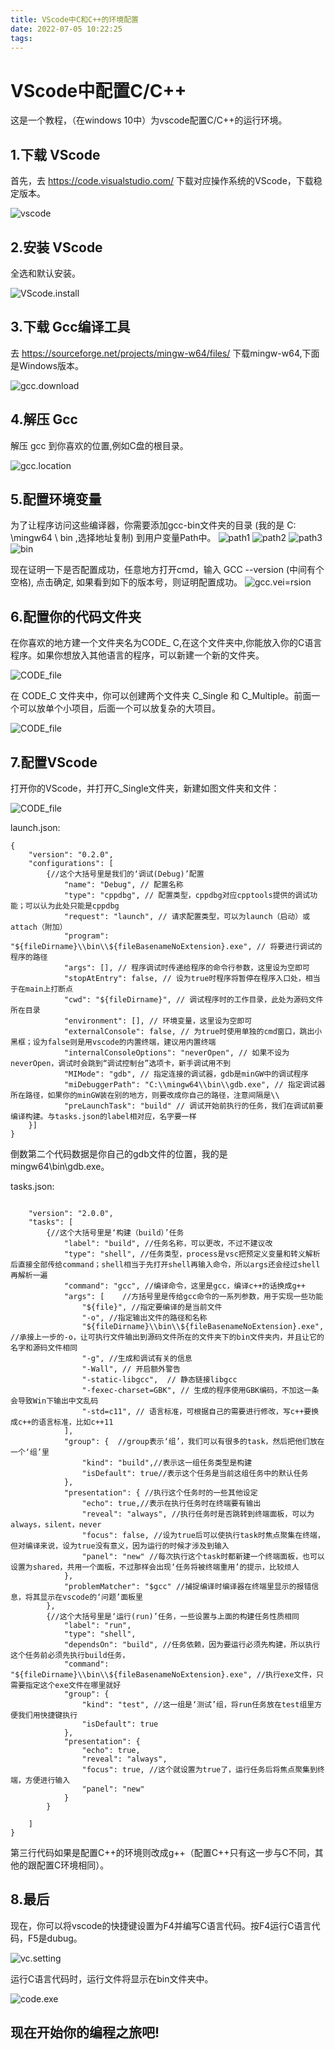 ```yaml
---
title: VScode中C和C++的环境配置
date: 2022-07-05 10:22:25
tags:
---
```


# VScode中配置C/C++
这是一个教程，（在windows 10中）为vscode配置C/C++的运行环境。

## 1.下载 VScode
首先，去 https://code.visualstudio.com/ 下载对应操作系统的VScode，下载稳定版本。

![vscode](./VScode%E4%B8%ADC%E5%92%8CC-%E7%9A%84%E7%8E%AF%E5%A2%83%E9%85%8D%E7%BD%AE/1%20.png)

## 2.安装 VScode
全选和默认安装。

![VScode.install](./VScode%E4%B8%ADC%E5%92%8CC-%E7%9A%84%E7%8E%AF%E5%A2%83%E9%85%8D%E7%BD%AE/2.png)

## 3.下载 Gcc编译工具
去 https://sourceforge.net/projects/mingw-w64/files/ 下载mingw-w64,下面是Windows版本。

![gcc.download](./VScode%E4%B8%ADC%E5%92%8CC-%E7%9A%84%E7%8E%AF%E5%A2%83%E9%85%8D%E7%BD%AE/3.png)


## 4.解压 Gcc
解压 gcc 到你喜欢的位置,例如C盘的根目录。

![gcc.location](./VScode%E4%B8%ADC%E5%92%8CC-%E7%9A%84%E7%8E%AF%E5%A2%83%E9%85%8D%E7%BD%AE/4.png)

## 5.配置环境变量
为了让程序访问这些编译器，你需要添加gcc-bin文件夹的目录 (我的是 C: \mingw64 \ bin ,选择地址复制) 到用户变量Path中。
![path1](./VScode%E4%B8%ADC%E5%92%8CC-%E7%9A%84%E7%8E%AF%E5%A2%83%E9%85%8D%E7%BD%AE/5.png)
![path2](./VScode%E4%B8%ADC%E5%92%8CC-%E7%9A%84%E7%8E%AF%E5%A2%83%E9%85%8D%E7%BD%AE/6.png)
![path3](./VScode%E4%B8%ADC%E5%92%8CC-%E7%9A%84%E7%8E%AF%E5%A2%83%E9%85%8D%E7%BD%AE/7.png)
![bin](./VScode%E4%B8%ADC%E5%92%8CC-%E7%9A%84%E7%8E%AF%E5%A2%83%E9%85%8D%E7%BD%AE/8.png)

现在证明一下是否配置成功，任意地方打开cmd，输入 GCC --version (中间有个空格), 点击确定, 如果看到如下的版本号，则证明配置成功。
![gcc.vei=rsion](./VScode%E4%B8%ADC%E5%92%8CC-%E7%9A%84%E7%8E%AF%E5%A2%83%E9%85%8D%E7%BD%AE/9.png)

## 6.配置你的代码文件夹

在你喜欢的地方建一个文件夹名为CODE_ C,在这个文件夹中,你能放入你的C语言程序。如果你想放入其他语言的程序，可以新建一个新的文件夹。

![CODE_file](./VScode%E4%B8%ADC%E5%92%8CC-%E7%9A%84%E7%8E%AF%E5%A2%83%E9%85%8D%E7%BD%AE/10.png)

在 CODE_C 文件夹中，你可以创建两个文件夹 C_Single 和 C_Multiple。前面一个可以放单个小项目，后面一个可以放复杂的大项目。

![CODE_file](./VScode%E4%B8%ADC%E5%92%8CC-%E7%9A%84%E7%8E%AF%E5%A2%83%E9%85%8D%E7%BD%AE/11.png)

## 7.配置VScode
打开你的VScode，并打开C_Single文件夹，新建如图文件夹和文件：

![CODE_file](./VScode%E4%B8%ADC%E5%92%8CC-%E7%9A%84%E7%8E%AF%E5%A2%83%E9%85%8D%E7%BD%AE/12.png)

launch.json:
```
{
    "version": "0.2.0",
    "configurations": [
        {//这个大括号里是我们的‘调试(Debug)’配置
            "name": "Debug", // 配置名称
            "type": "cppdbg", // 配置类型，cppdbg对应cpptools提供的调试功能；可以认为此处只能是cppdbg
            "request": "launch", // 请求配置类型，可以为launch（启动）或attach（附加）
            "program": "${fileDirname}\\bin\\${fileBasenameNoExtension}.exe", // 将要进行调试的程序的路径
            "args": [], // 程序调试时传递给程序的命令行参数，这里设为空即可
            "stopAtEntry": false, // 设为true时程序将暂停在程序入口处，相当于在main上打断点
            "cwd": "${fileDirname}", // 调试程序时的工作目录，此处为源码文件所在目录
            "environment": [], // 环境变量，这里设为空即可
            "externalConsole": false, // 为true时使用单独的cmd窗口，跳出小黑框；设为false则是用vscode的内置终端，建议用内置终端
            "internalConsoleOptions": "neverOpen", // 如果不设为neverOpen，调试时会跳到“调试控制台”选项卡，新手调试用不到
            "MIMode": "gdb", // 指定连接的调试器，gdb是minGW中的调试程序
            "miDebuggerPath": "C:\\mingw64\\bin\\gdb.exe", // 指定调试器所在路径，如果你的minGW装在别的地方，则要改成你自己的路径，注意间隔是\\
            "preLaunchTask": "build" // 调试开始前执行的任务，我们在调试前要编译构建。与tasks.json的label相对应，名字要一样
    }]
}
```
倒数第二个代码数据是你自己的gdb文件的位置，我的是 mingw64\\bin\\gdb.exe。

tasks.json:
```

    "version": "2.0.0",
    "tasks": [
        {//这个大括号里是‘构建（build）’任务
            "label": "build", //任务名称，可以更改，不过不建议改
            "type": "shell", //任务类型，process是vsc把预定义变量和转义解析后直接全部传给command；shell相当于先打开shell再输入命令，所以args还会经过shell再解析一遍
            "command": "gcc", //编译命令，这里是gcc，编译c++的话换成g++
            "args": [    //方括号里是传给gcc命令的一系列参数，用于实现一些功能
                "${file}", //指定要编译的是当前文件
                "-o", //指定输出文件的路径和名称
                "${fileDirname}\\bin\\${fileBasenameNoExtension}.exe", //承接上一步的-o，让可执行文件输出到源码文件所在的文件夹下的bin文件夹内，并且让它的名字和源码文件相同
                "-g", //生成和调试有关的信息
                "-Wall", // 开启额外警告
                "-static-libgcc",  // 静态链接libgcc
                "-fexec-charset=GBK", // 生成的程序使用GBK编码，不加这一条会导致Win下输出中文乱码
                "-std=c11", // 语言标准，可根据自己的需要进行修改，写c++要换成c++的语言标准，比如c++11
            ],
            "group": {  //group表示‘组’，我们可以有很多的task，然后把他们放在一个‘组’里
                "kind": "build",//表示这一组任务类型是构建
                "isDefault": true//表示这个任务是当前这组任务中的默认任务
            },
            "presentation": { //执行这个任务时的一些其他设定
                "echo": true,//表示在执行任务时在终端要有输出
                "reveal": "always", //执行任务时是否跳转到终端面板，可以为always，silent，never
                "focus": false, //设为true后可以使执行task时焦点聚集在终端，但对编译来说，设为true没有意义，因为运行的时候才涉及到输入
                "panel": "new" //每次执行这个task时都新建一个终端面板，也可以设置为shared，共用一个面板，不过那样会出现‘任务将被终端重用’的提示，比较烦人
            },
            "problemMatcher": "$gcc" //捕捉编译时编译器在终端里显示的报错信息，将其显示在vscode的‘问题’面板里
        },
        {//这个大括号里是‘运行(run)’任务，一些设置与上面的构建任务性质相同
            "label": "run", 
            "type": "shell", 
            "dependsOn": "build", //任务依赖，因为要运行必须先构建，所以执行这个任务前必须先执行build任务，
            "command": "${fileDirname}\\bin\\${fileBasenameNoExtension}.exe", //执行exe文件，只需要指定这个exe文件在哪里就好
            "group": {
                "kind": "test", //这一组是‘测试’组，将run任务放在test组里方便我们用快捷键执行
                "isDefault": true
            },
            "presentation": {
                "echo": true,
                "reveal": "always",
                "focus": true, //这个就设置为true了，运行任务后将焦点聚集到终端，方便进行输入
                "panel": "new"
            }
        }

    ]
}
```
第三行代码如果是配置C++的环境则改成g++（配置C++只有这一步与C不同，其他的跟配置C环境相同）。

## 8.最后
现在，你可以将vscode的快捷键设置为F4并编写C语言代码。按F4运行C语言代码，F5是dubug。

![vc.setting](./VScode%E4%B8%ADC%E5%92%8CC-%E7%9A%84%E7%8E%AF%E5%A2%83%E9%85%8D%E7%BD%AE/13.png)

运行C语言代码时，运行文件将显示在bin文件夹中。

![code.exe](./VScode%E4%B8%ADC%E5%92%8CC-%E7%9A%84%E7%8E%AF%E5%A2%83%E9%85%8D%E7%BD%AE/14.png)

## 现在开始你的编程之旅吧!